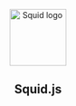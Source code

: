 <p align="center">
    <img width="100" src="https://github.com/miozzz/Squid.js/blob/master/assets/icons/256x256.png" alt="Squid logo">
</p>

<h2 align="center">Squid.js</h2>